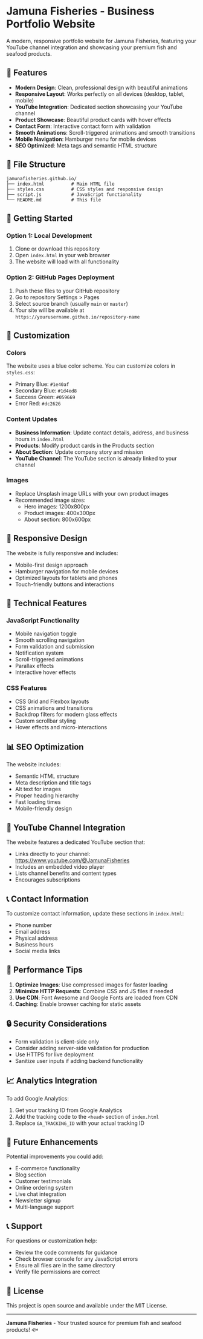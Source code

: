 # Jamuna Fisheries - Business Portfolio Website

A modern, responsive portfolio website for Jamuna Fisheries, featuring your YouTube channel integration and showcasing your premium fish and seafood products.

## 🌟 Features

- **Modern Design**: Clean, professional design with beautiful animations
- **Responsive Layout**: Works perfectly on all devices (desktop, tablet, mobile)
- **YouTube Integration**: Dedicated section showcasing your YouTube channel
- **Product Showcase**: Beautiful product cards with hover effects
- **Contact Form**: Interactive contact form with validation
- **Smooth Animations**: Scroll-triggered animations and smooth transitions
- **Mobile Navigation**: Hamburger menu for mobile devices
- **SEO Optimized**: Meta tags and semantic HTML structure

## 📁 File Structure

```
jamunafisheries.github.io/
├── index.html          # Main HTML file
├── styles.css          # CSS styles and responsive design
├── script.js           # JavaScript functionality
└── README.md           # This file
```

## 🚀 Getting Started

### Option 1: Local Development
1. Clone or download this repository
2. Open `index.html` in your web browser
3. The website will load with all functionality

### Option 2: GitHub Pages Deployment
1. Push these files to your GitHub repository
2. Go to repository Settings > Pages
3. Select source branch (usually `main` or `master`)
4. Your site will be available at `https://yourusername.github.io/repository-name`

## 🎨 Customization

### Colors
The website uses a blue color scheme. You can customize colors in `styles.css`:
- Primary Blue: `#1e40af`
- Secondary Blue: `#1d4ed8`
- Success Green: `#059669`
- Error Red: `#dc2626`

### Content Updates
- **Business Information**: Update contact details, address, and business hours in `index.html`
- **Products**: Modify product cards in the Products section
- **About Section**: Update company story and mission
- **YouTube Channel**: The YouTube section is already linked to your channel

### Images
- Replace Unsplash image URLs with your own product images
- Recommended image sizes:
  - Hero images: 1200x800px
  - Product images: 400x300px
  - About section: 800x600px

## 📱 Responsive Design

The website is fully responsive and includes:
- Mobile-first design approach
- Hamburger navigation for mobile devices
- Optimized layouts for tablets and phones
- Touch-friendly buttons and interactions

## 🔧 Technical Features

### JavaScript Functionality
- Mobile navigation toggle
- Smooth scrolling navigation
- Form validation and submission
- Notification system
- Scroll-triggered animations
- Parallax effects
- Interactive hover effects

### CSS Features
- CSS Grid and Flexbox layouts
- CSS animations and transitions
- Backdrop filters for modern glass effects
- Custom scrollbar styling
- Hover effects and micro-interactions

## 📊 SEO Optimization

The website includes:
- Semantic HTML structure
- Meta description and title tags
- Alt text for images
- Proper heading hierarchy
- Fast loading times
- Mobile-friendly design

## 🎯 YouTube Channel Integration

The website features a dedicated YouTube section that:
- Links directly to your channel: https://www.youtube.com/@JamunaFisheries
- Includes an embedded video player
- Lists channel benefits and content types
- Encourages subscriptions

## 📞 Contact Information

To customize contact information, update these sections in `index.html`:
- Phone number
- Email address
- Physical address
- Business hours
- Social media links

## 🚀 Performance Tips

1. **Optimize Images**: Use compressed images for faster loading
2. **Minimize HTTP Requests**: Combine CSS and JS files if needed
3. **Use CDN**: Font Awesome and Google Fonts are loaded from CDN
4. **Caching**: Enable browser caching for static assets

## 🔒 Security Considerations

- Form validation is client-side only
- Consider adding server-side validation for production
- Use HTTPS for live deployment
- Sanitize user inputs if adding backend functionality

## 📈 Analytics Integration

To add Google Analytics:
1. Get your tracking ID from Google Analytics
2. Add the tracking code to the `<head>` section of `index.html`
3. Replace `GA_TRACKING_ID` with your actual tracking ID

## 🎨 Future Enhancements

Potential improvements you could add:
- E-commerce functionality
- Blog section
- Customer testimonials
- Online ordering system
- Live chat integration
- Newsletter signup
- Multi-language support

## 📞 Support

For questions or customization help:
- Review the code comments for guidance
- Check browser console for any JavaScript errors
- Ensure all files are in the same directory
- Verify file permissions are correct

## 📄 License

This project is open source and available under the MIT License.

---

**Jamuna Fisheries** - Your trusted source for premium fish and seafood products! 🐟 